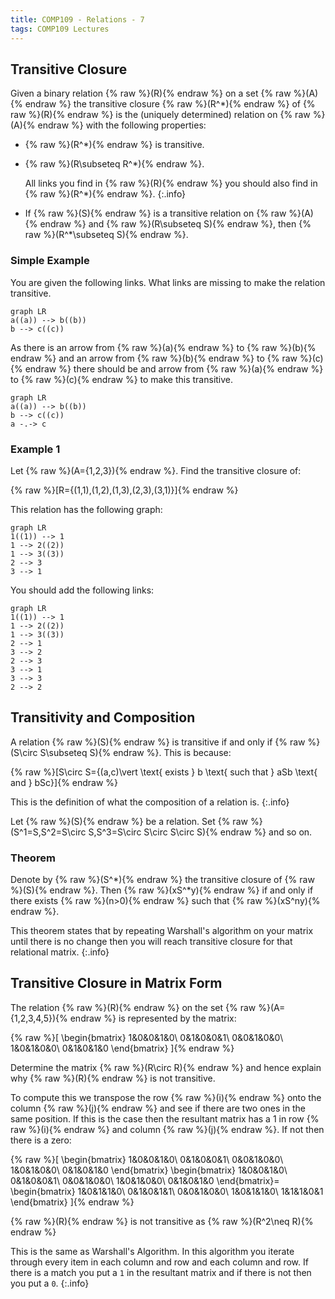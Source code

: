 ```yaml
---
title: COMP109 - Relations - 7
tags: COMP109 Lectures
---
```

## Transitive Closure
Given a binary relation {% raw %}\(R\){% endraw %} on a set {% raw %}\(A\){% endraw %} the transitive closure {% raw %}\(R^*\){% endraw %} of {% raw %}\(R\){% endraw %} is the (uniquely determined) relation on {% raw %}\(A\){% endraw %} with the following properties:

* {% raw %}\(R^*\){% endraw %} is transitive.
* {% raw %}\(R\subseteq R^*\){% endraw %}.

	All links you find in {% raw %}\(R\){% endraw %} you should also find in {% raw %}\(R^*\){% endraw %}.
	{:.info}
* If {% raw %}\(S\){% endraw %} is a transitive relation on {% raw %}\(A\){% endraw %} and {% raw %}\(R\subseteq S\){% endraw %}, then {% raw %}\(R^*\subseteq S\){% endraw %}.

### Simple Example
You are given the following links. What links are missing to make the relation transitive.

```mermaid
graph LR
a((a)) --> b((b))
b --> c((c))
```

As there is an arrow from {% raw %}\(a\){% endraw %} to {% raw %}\(b\){% endraw %} and an arrow from {% raw %}\(b\){% endraw %} to {% raw %}\(c\){% endraw %} there should be and arrow from {% raw %}\(a\){% endraw %} to {% raw %}\(c\){% endraw %} to make this transitive.

```mermaid
graph LR
a((a)) --> b((b))
b --> c((c))
a -.-> c
```

### Example 1
Let {% raw %}\(A=\{1,2,3\}\){% endraw %}. Find the transitive closure of:

{% raw %}\[R=\{(1,1),(1,2),(1,3),(2,3),(3,1)\}\]{% endraw %}

This relation has the following graph:

```mermaid
graph LR
1((1)) --> 1
1 --> 2((2))
1 --> 3((3))
2 --> 3
3 --> 1
```

You should add the following links:

```mermaid
graph LR
1((1)) --> 1
1 --> 2((2))
1 --> 3((3))
2 --> 1
3 --> 2
2 --> 3
3 --> 1
3 --> 3
2 --> 2
```

## Transitivity and Composition
A relation {% raw %}\(S\){% endraw %} is transitive if and only if {% raw %}\(S\circ S\subseteq S\){% endraw %}. This is because:

{% raw %}\[S\circ S=\{(a,c)\vert \text{ exists } b \text{ such that } aSb \text{ and } bSc\}\]{% endraw %}

This is the definition of what the composition of a relation is.
{:.info}

Let {% raw %}\(S\){% endraw %} be a relation. Set {% raw %}\(S^1=S,S^2=S\circ S,S^3=S\circ S\circ S\circ S\){% endraw %} and so on.

### Theorem
Denote by {% raw %}\(S^*\){% endraw %} the transitive closure of {% raw %}\(S\){% endraw %}. Then {% raw %}\(xS^*y\){% endraw %} if and only if there exists {% raw %}\(n>0\){% endraw %} such that {% raw %}\(xS^ny\){% endraw %}.

This theorem states that by repeating Warshall's algorithm on your matrix until there is no change then you will reach transitive closure for that relational matrix.
{:.info}

## Transitive Closure in Matrix Form
The relation {% raw %}\(R\){% endraw %} on the set {% raw %}\(A=\{1,2,3,4,5\}\){% endraw %} is represented by the matrix:

{% raw %}\[
\begin{bmatrix}
1&0&0&1&0\\
0&1&0&0&1\\
0&0&1&0&0\\
1&0&1&0&0\\
0&1&0&1&0
\end{bmatrix}
\]{% endraw %}

Determine the matrix {% raw %}\(R\circ R\){% endraw %} and hence explain why {% raw %}\(R\){% endraw %} is not transitive.

To compute this we transpose the row {% raw %}\(i\){% endraw %} onto the column {% raw %}\(j\){% endraw %} and see if there are two ones in the same position. If this is the case then the resultant matrix has a 1 in row {% raw %}\(i\){% endraw %} and column {% raw %}\(j\){% endraw %}. If not then there is a zero:

{% raw %}\[
\begin{bmatrix}
1&0&0&1&0\\
0&1&0&0&1\\
0&0&1&0&0\\
1&0&1&0&0\\
0&1&0&1&0
\end{bmatrix}
\begin{bmatrix}
1&0&0&1&0\\
0&1&0&0&1\\
0&0&1&0&0\\
1&0&1&0&0\\
0&1&0&1&0
\end{bmatrix}=
\begin{bmatrix}
1&0&1&1&0\\
0&1&0&1&1\\
0&0&1&0&0\\
1&0&1&1&0\\
1&1&1&0&1
\end{bmatrix}
\]{% endraw %}

{% raw %}\(R\){% endraw %} is not transitive as {% raw %}\(R^2\neq R\){% endraw %}

This is the same as Warshall's Algorithm. In this algorithm you iterate through every item in each column and row and each column and row. If there is a match you put a `1` in the resultant matrix and if there is not then you put a `0`.
{:.info}
